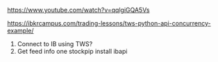 https://www.youtube.com/watch?v=qqlgiGQA5Vs

https://ibkrcampus.com/trading-lessons/tws-python-api-concurrency-example/

1. Connect to IB using TWS?
2. Get feed info one stockpip install ibapi
